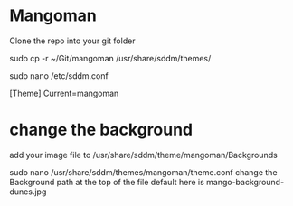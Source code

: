 # Mangoman

Clone the repo into your git folder

sudo cp -r ~/Git/mangoman /usr/share/sddm/themes/ 

sudo nano /etc/sddm.conf 

[Theme]
Current=mangoman

# change the background

add your image file to /usr/share/sddm/theme/mangoman/Backgrounds

sudo nano /usr/share/sddm/themes/mangoman/theme.conf
change the Background path at the top of the file 
default here is mango-background-dunes.jpg
